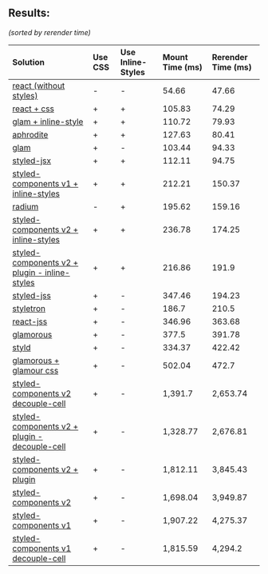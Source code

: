 ## Results:
*(sorted by rerender time)*

Solution | Use CSS | Use Inline-Styles | Mount Time (ms) | Rerender Time (ms)
:--- | :--- | :--- | :--- | :---
[react (without styles)](https://github.com/facebook/react) | - | - | 54.66 | 47.66
[react + css](https://github.com/facebook/react) | + | + | 105.83 | 74.29
[glam + inline-style](https://github.com/threepointone/glam) | + | + | 110.72 | 79.93
[aphrodite](https://github.com/Khan/aphrodite) | + | + | 127.63 | 80.41
[glam](https://github.com/threepointone/glam) | + | - | 103.44 | 94.33
[styled-jsx](https://github.com/zeit/styled-jsx) | + | + | 112.11 | 94.75
[styled-components v1 + inline-styles](https://github.com/styled-components/styled-components) | + | + | 212.21 | 150.37
[radium](https://github.com/FormidableLabs/radium) | - | + | 195.62 | 159.16
[styled-components v2 + inline-styles](https://github.com/styled-components/styled-components/tree/v2) | + | + | 236.78 | 174.25
[styled-components v2 + plugin - inline-styles](https://github.com/styled-components/styled-components/tree/v2) | + | + | 216.86 | 191.9
[styled-jss](https://github.com/cssinjs/styled-jss) | + | - | 347.46 | 194.23
[styletron](https://github.com/rtsao/styletron) | + | - | 186.7 | 210.5
[react-jss](https://github.com/cssinjs/react-jss) | + | - | 346.96 | 363.68
[glamorous](https://github.com/paypal/glamorous) | + | - | 377.5 | 391.78
[styld](https://github.com/lttb/styld) | + | - | 334.37 | 422.42
[glamorous + glamour css](https://github.com/paypal/glamorous) | + | - | 502.04 | 472.7
[styled-components v2 decouple-cell](https://github.com/styled-components/styled-components/tree/v2) | + | - | 1,391.7 | 2,653.74
[styled-components v2 + plugin - decouple-cell](https://github.com/styled-components/styled-components/tree/v2) | + | - | 1,328.77 | 2,676.81
[styled-components v2 + plugin](https://github.com/styled-components/styled-components/tree/v2) | + | - | 1,812.11 | 3,845.43
[styled-components v2](https://github.com/styled-components/styled-components/tree/v2) | + | - | 1,698.04 | 3,949.87
[styled-components v1](https://github.com/styled-components/styled-components) | + | - | 1,907.22 | 4,275.37
[styled-components v1 decouple-cell](https://github.com/styled-components/styled-components) | + | - | 1,815.59 | 4,294.2
